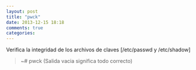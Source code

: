 ```yaml
---
layout: post
title: "pwck"
date: 2013-12-15 18:18
comments: true
categories: 
---
```

Verifica la integridad de los archivos de claves [/etc/passwd y /etc/shadow]

>~# pwck (Salida vacia significa todo correcto)

